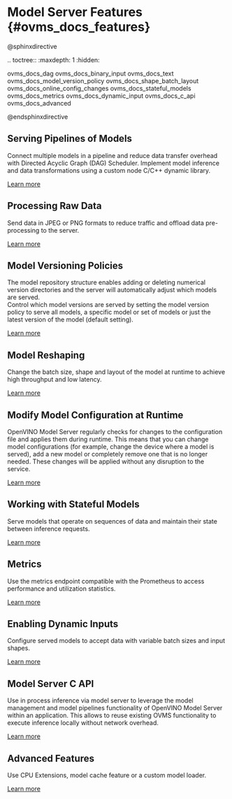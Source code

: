 # Model Server Features {#ovms_docs_features}

@sphinxdirective

.. toctree::
   :maxdepth: 1
   :hidden:

   ovms_docs_dag
   ovms_docs_binary_input
   ovms_docs_text
   ovms_docs_model_version_policy
   ovms_docs_shape_batch_layout
   ovms_docs_online_config_changes
   ovms_docs_stateful_models
   ovms_docs_metrics
   ovms_docs_dynamic_input
   ovms_docs_c_api
   ovms_docs_advanced

@endsphinxdirective

## Serving Pipelines of Models
Connect multiple models in a pipeline and reduce data transfer overhead with Directed Acyclic Graph (DAG) Scheduler. 
Implement model inference and data transformations using a custom node C/C++ dynamic library.

[Learn more](dag_scheduler.md)

## Processing Raw Data
Send data in JPEG or PNG formats to reduce traffic and offload data pre-processing to the server.

[Learn more](binary_input.md)

## Model Versioning Policies
The model repository structure enables adding or deleting numerical version directories and the server will automatically adjust which models are served.  
Control which model versions are served by setting the model version policy to serve all models, a specific model or set of models or just the latest version of the model (default setting).

[Learn more](model_version_policy.md)

## Model Reshaping
Change the batch size, shape and layout of the model at runtime to achieve high throughput and low latency.

[Learn more](shape_batch_size_and_layout.md)

## Modify Model Configuration at Runtime
OpenVINO Model Server regularly checks for changes to the configuration file and applies them during runtime. This means that you can change model configurations 
(for example, change the device where a model is served), add a new model or completely remove one that is no longer needed. These changes will be applied without any disruption to the service.

[Learn more](online_config_changes.md)

## Working with Stateful Models
Serve models that operate on sequences of data and maintain their state between inference requests.

[Learn more](stateful_models.md)

## Metrics
Use the metrics endpoint compatible with the Prometheus to access performance and utilization statistics.

[Learn more](metrics.md)

## Enabling Dynamic Inputs
Configure served models to accept data with variable batch sizes and input shapes.

[Learn more](dynamic_input.md)

## Model Server C API
Use in process inference via model server to leverage the model management and model pipelines functionality of OpenVINO Model Server within an application. This allows to reuse existing OVMS functionality to execute inference locally without network overhead.

[Learn more](model_server_c_api.md)

## Advanced Features
Use CPU Extensions, model cache feature or a custom model loader.

[Learn more](advanced_topics.md)
